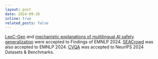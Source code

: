 ```yaml
---
layout: post
date: 2024-09-26
inline: true
related_posts: false
---
```


[LexC-Gen](https://arxiv.org/abs/2402.14086) and [mechanistic explanations of multilingual AI safety generalization](https://arxiv.org/abs/2406.16235) were accepted to Findings of EMNLP 2024. [SEACrowd](https://arxiv.org/abs/2406.10118) was also accepted to EMNLP 2024. [CVQA](https://arxiv.org/abs/2406.05967) was accepted to NeurIPS 2024 Datasets & Benchmarks.
